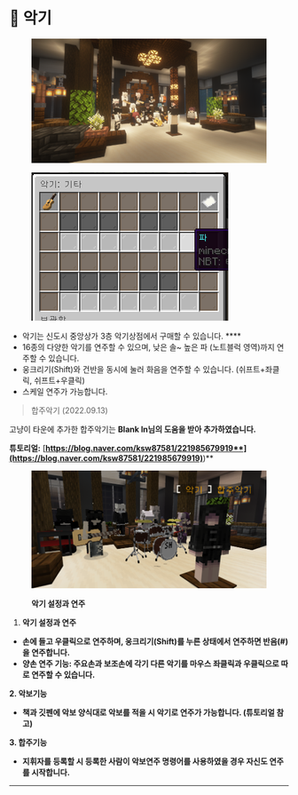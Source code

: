 # 🎷 악기

<figure><img src="../../.gitbook/assets/2022-08-31_17.25.17.png" alt=""><figcaption></figcaption></figure>

<figure><img src="../../.gitbook/assets/image (3).png" alt=""><figcaption></figcaption></figure>

* 악기는 신도시 중앙상가 3층 악기상점에서 구매할 수 있습니다. ****&#x20;
* 16종의 다양한 악기를 연주할 수 있으며, 낮은 솔\~ 높은 파 (노트블럭 영역)까지 연주할 수 있습니다.
* 웅크리기(Shift)와 건반을 동시에 눌러 화음을 연주할 수 있습니다. (쉬프트+좌클릭, 쉬프트+우클릭)
* 스케일 연주가 가능합니다.





> 합주악기 (2022.09.13)

고냥이 타운에 추가한 합주악기는  **Blank In님의 도움을 받아 추가하였습니다.**

**튜토리얼:**  [**https://blog.naver.com/ksw87581/221985679919**](https://blog.naver.com/ksw87581/221985679919)**)**

<figure><img src="../../.gitbook/assets/unknown.png" alt=""><figcaption><p><strong>악기 설정과 연주</strong></p></figcaption></figure>

1. **악기 설정과 연주**

* **손에 들고 우클릭으로 연주하며, 웅크리기(Shift)를 누른 상태에서 연주하면 반음(#)을 연주합니다.**
* **양손 연주 기능: 주요손과 보조손에 각기 다른 악기를 마우스 좌클릭과 우클릭으로 따로 연주할 수 있습니다.**

**2. 악보기능**

* **책과 깃펜에 악보 양식대로 악보를 적을 시 악기로 연주가 가능합니다. (튜토리얼 참고)**

**3. 합주기능**

* **지휘자를 등록할 시 등록한 사람이 악보연주 명령어를 사용하였을 경우 자신도 연주를 시작합니다.**

****
